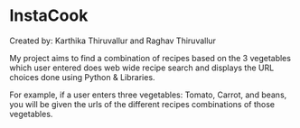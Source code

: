 # InstaCook

Created by: Karthika Thiruvallur and Raghav Thiruvallur

My project aims to find a combination of recipes based on the 3 vegetables which user entered does web wide recipe search and displays the URL choices done using Python & Libraries. 


For example, if a user enters three vegetables: Tomato, Carrot, and  beans, you will be given the urls of the different recipes combinations of those vegetables. 

